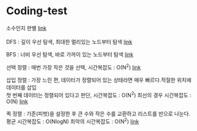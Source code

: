 # Coding-test
소수인지 판별 [link](./1.java) <br><br>
DFS : 깊이 우선 탐색, 최대한 멀리있는 노드부터 탐색 [link](./dfs.java)<br>

BFS : 너비 우선 탐색, 바로 가까이 있는 노드부터 탐색 [link](./bfs.java)<br>

선택 정렬 : 매번 가장 작은 것을 선택, 시간복잡도 : O(N<sup>2</sup>) [link](./Select_sort.java)<br>

삽입 정렬 : 가장 느린 편, 데이터가 정렬되어 있는 상태라면 매우 빠르다.적절한 위치에 데이터를 삽입<br> 첫 번째 데이터는 정렬되어 있다고 판단, 시간복잡도 : O(N<sup>2</sup>) 최선의 경우 시간복잡도 : O(N) [link](./Insert_sort.java)

퀵 정렬 : 기준(피벗)을 설정한 후 큰 수와 작은 수를 교환하고 리스트를 반으로 나눈다. 평균 시간복잡도 : O(NlogN) 최악의 시간복잡도 : O(N<sup>2</sup>) [link](./Quick_sort.java)
